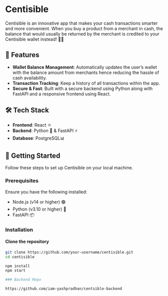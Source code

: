 # Centisible

Centisible is an innovative app that makes your cash transactions smarter and more convenient. When you buy a product from a merchant in cash, the balance that would usually be returned by the merchant is credited to your Centisible wallet instead! 🛒💵

## 📲 Features

- **Wallet Balance Management**: Automatically updates the user’s wallet with the balance amount from merchants hence reducing the hassle of cash availability.
- **Transaction Tracking**: Keep a history of all transactions within the app.
- **Secure & Fast**: Built with a secure backend using Python along with FastAPI and a responsive frontend using React.

## 🛠️ Tech Stack

- **Frontend**: React ⚛️
- **Backend**: Python 🐍 & FastAPI ⚡
- **Database**: PostgreSQL📊

## 🚀 Getting Started

Follow these steps to set up Centisible on your local machine.

### Prerequisites

Ensure you have the following installed:

- Node.js (v14 or higher) 🟢
- Python (v3.10 or higher) 🐍
- FastAPI 📦

### Installation

#### Clone the repository

```bash
git clone https://github.com/your-username/centisible.git
cd centisible

npm install
npm start

### Backend Repo

https://github.com/iam-yashpradhan/centsible-backend